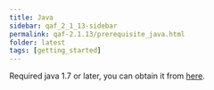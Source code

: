 ```yaml
---
title: Java
sidebar: qaf_2_1_13-sidebar
permalink: qaf-2.1.13/prerequisite_java.html
folder: latest
tags: [getting_started]
---
```


Required java 1.7 or later, you can obtain it from [here](http://www.oracle.com/technetwork/java/javase/downloads/index.html).
